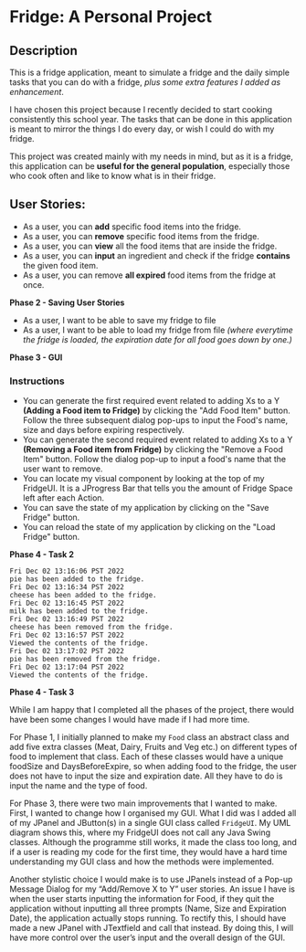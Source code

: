 # Fridge: A Personal Project

## Description

This is a fridge application, meant to simulate a fridge and the daily simple tasks that you can do with a fridge, *plus some extra features I added as enhancement*.

I have chosen this project because I recently decided to start cooking consistently this school year. The tasks that can be done in this application is meant to mirror the things I do every day, or wish I could do with my fridge.

This project was created mainly with my needs in mind, but as it is a fridge, this application can be **useful for the general population**, especially those who cook often and like to know what is in their fridge.


## User Stories:
- As a user, you can **add** specific food items into the fridge.
- As a user, you can **remove** specific food items from the fridge.
- As a user, you can **view** all the food items that are inside the fridge.
- As a user, you can **input** an ingredient and check if the fridge **contains** the given food item.
- As a user, you can remove **all expired** food items from the fridge at once.

**Phase 2 - Saving User Stories**

- As a user, I want to be able to save my fridge to file
- As a user, I want to be able to load my fridge from file *(where everytime the fridge is loaded, the expiration date for all food goes down by one.)*

**Phase 3 - GUI**

### Instructions

- You can generate the first required event related to adding Xs to a Y **(Adding a Food item to Fridge)** by clicking the "Add Food Item" button. Follow the three subsequent dialog pop-ups to input the Food's name, size and days before expiring respectively.
- You can generate the second required event related to adding Xs to a Y **(Removing a Food item from Fridge)** by clicking the "Remove a Food Item" button. Follow the dialog pop-up to input a food's name that the user want to remove.
- You can locate my visual component by looking at the top of my FridgeUI. It is a JProgress Bar that tells you the amount of Fridge Space left after each Action.
- You can save the state of my application by clicking on the "Save Fridge" button.
- You can reload the state of my application by clicking on the "Load Fridge" button.

**Phase 4 - Task 2**

```
Fri Dec 02 13:16:06 PST 2022
pie has been added to the fridge.
Fri Dec 02 13:16:34 PST 2022
cheese has been added to the fridge.
Fri Dec 02 13:16:45 PST 2022
milk has been added to the fridge.
Fri Dec 02 13:16:49 PST 2022
cheese has been removed from the fridge.
Fri Dec 02 13:16:57 PST 2022
Viewed the contents of the fridge.
Fri Dec 02 13:17:02 PST 2022
pie has been removed from the fridge.
Fri Dec 02 13:17:04 PST 2022
Viewed the contents of the fridge.
```

**Phase 4 - Task 3**

While I am happy that I completed all the phases of the project, there would have been some changes I would have made if I had more time.

For Phase 1, I initially planned to make my `Food` class an abstract class and add five extra classes (Meat, Dairy, Fruits and Veg etc.) on different types of food to implement that class. Each of these classes would have a unique foodSize and DaysBeforeExpire, so when adding food to the fridge, the user does not have to input the size and expiration date. All they have to do is input the name and the type of food.

For Phase 3, there were two main improvements that I wanted to make. First, I wanted to change how I organised my GUI. What I did was I added all of my JPanel and JButton(s) in a single GUI class called `FridgeUI`. My UML diagram shows this, where my FridgeUI does not call any Java Swing classes. Although the programme still works, it made the class too long, and if a user is reading my code for the first time, they would have a hard time understanding my GUI class and how the methods were implemented.

Another stylistic choice I would make is to use JPanels instead of a Pop-up Message Dialog for my “Add/Remove X to Y” user stories. An issue I have is when the user starts inputting the information for Food, if they quit the application without inputting all three prompts (Name, Size and Expiration Date), the application actually stops running. To rectify this, I should have made a new JPanel with JTextfield and call that instead. By doing this, I will have more control over the user’s input and the overall design of the GUI.

